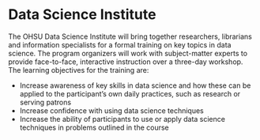 # Data Science Institute
The OHSU Data Science Institute will bring together researchers, librarians and information specialists for a formal training on key topics in data science. The program organizers will work with subject-matter experts to provide face-to-face, interactive instruction over a three-day workshop. The learning objectives for the training are:
- Increase awareness of key skills in data science and how these can be applied to the participant’s own daily practices, such as research or serving patrons
- Increase confidence with using data science techniques
-	Increase the ability of participants to use or apply data science techniques in problems outlined in the course
 
